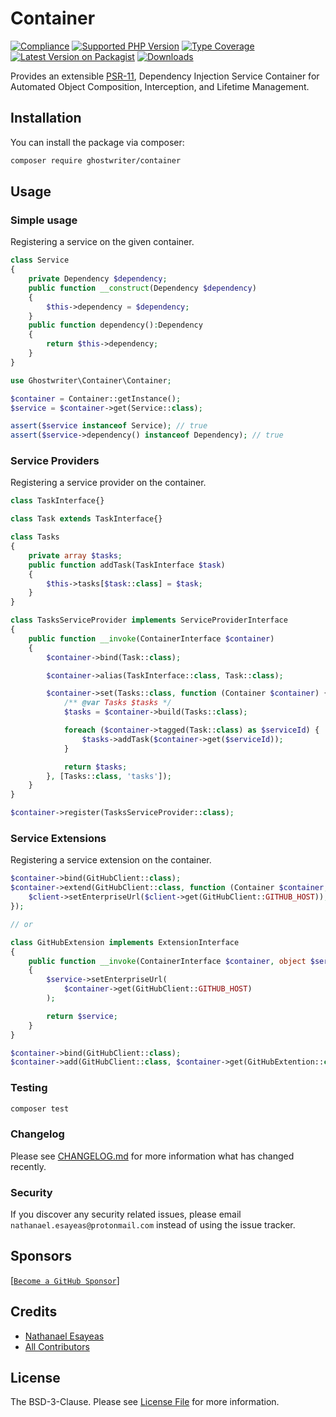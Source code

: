 # Container

[![Compliance](https://github.com/ghostwriter/container/actions/workflows/compliance.yml/badge.svg)](https://github.com/ghostwriter/container/actions/workflows/compliance.yml)
[![Supported PHP Version](https://badgen.net/packagist/php/ghostwriter/container?color=8892bf)](https://www.php.net/supported-versions)
[![Type Coverage](https://shepherd.dev/github/ghostwriter/container/coverage.svg)](https://shepherd.dev/github/ghostwriter/container)
[![Latest Version on Packagist](https://badgen.net/packagist/v/ghostwriter/container)](https://packagist.org/packages/ghostwriter/container)
[![Downloads](https://badgen.net/packagist/dt/ghostwriter/container?color=blue)](https://packagist.org/packages/ghostwriter/container)

Provides an extensible [PSR-11](https://www.php-fig.org/psr/psr-11/), Dependency Injection Service Container for Automated Object Composition, Interception, and Lifetime Management.

## Installation

You can install the package via composer:

``` bash
composer require ghostwriter/container
```

## Usage

### Simple usage

Registering a service on the given container.

```php
class Service
{
    private Dependency $dependency;
    public function __construct(Dependency $dependency)
    {
        $this->dependency = $dependency;
    }
    public function dependency():Dependency
    {
        return $this->dependency;
    }
}

use Ghostwriter\Container\Container;

$container = Container::getInstance();
$service = $container->get(Service::class);

assert($service instanceof Service); // true
assert($service->dependency() instanceof Dependency); // true
```

### Service Providers

Registering a service provider on the container.

```php
class TaskInterface{}

class Task extends TaskInterface{}

class Tasks
{
    private array $tasks;
    public function addTask(TaskInterface $task)
    {
        $this->tasks[$task::class] = $task;
    }
}

class TasksServiceProvider implements ServiceProviderInterface
{
    public function __invoke(ContainerInterface $container)
    {
        $container->bind(Task::class);

        $container->alias(TaskInterface::class, Task::class);

        $container->set(Tasks::class, function (Container $container) {
            /** @var Tasks $tasks */
            $tasks = $container->build(Tasks::class);

            foreach ($container->tagged(Task::class) as $serviceId) {
                $tasks->addTask($container->get($serviceId));
            }

            return $tasks;
        }, [Tasks::class, 'tasks']);
    }
}

$container->register(TasksServiceProvider::class);
```

### Service Extensions

Registering a service extension on the container.

```php
$container->bind(GitHubClient::class);
$container->extend(GitHubClient::class, function (Container $container, object $client) {
    $client->setEnterpriseUrl($client->get(GitHubClient::GITHUB_HOST));
});

// or

class GitHubExtension implements ExtensionInterface
{
    public function __invoke(ContainerInterface $container, object $service): object
    {
        $service->setEnterpriseUrl(
            $container->get(GitHubClient::GITHUB_HOST)
        );

        return $service;
    }
}

$container->bind(GitHubClient::class);
$container->add(GitHubClient::class, $container->get(GitHubExtention::class));
```

### Testing

``` bash
composer test
```

### Changelog

Please see [CHANGELOG.md](./CHANGELOG.md) for more information what has changed recently.

### Security

If you discover any security related issues, please email `nathanael.esayeas@protonmail.com` instead of using the issue tracker.

## Sponsors

[[`Become a GitHub Sponsor`](https://github.com/sponsors/ghostwriter)]

## Credits

- [Nathanael Esayeas](https://github.com/ghostwriter)
- [All Contributors](https://github.com/ghostwriter/container/contributors)

## License

The BSD-3-Clause. Please see [License File](./LICENSE) for more information.
